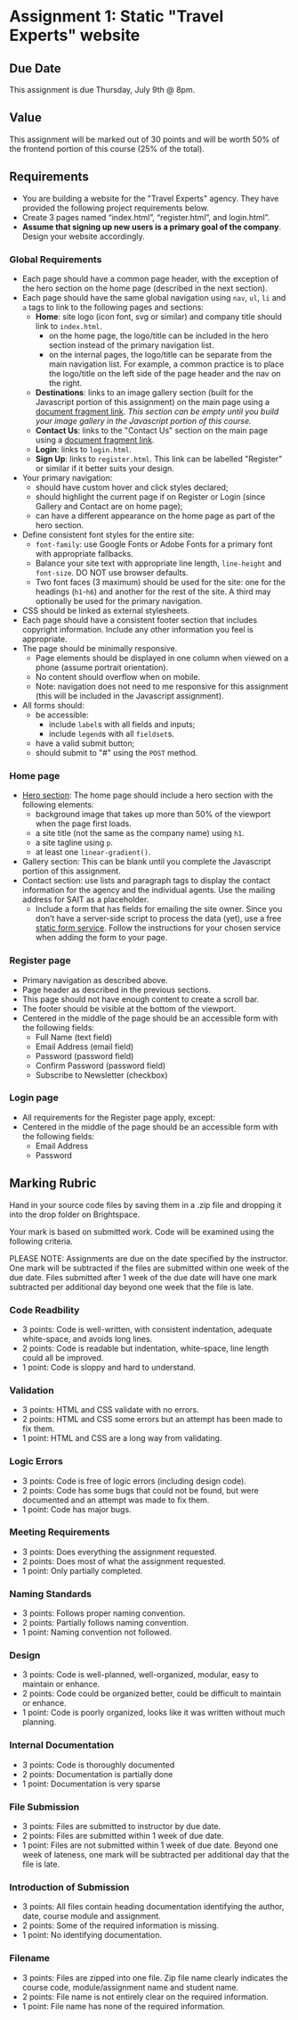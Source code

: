   # Assignment 1: Static "Travel Experts" website
  ## Due Date
  This assignment is due Thursday, July 9th @ 8pm.

  ## Value
  This assignment will be marked out of 30 points and will be worth 50% of the frontend portion of this course (25% of the total).

  ## Requirements
  - You are building a website for the "Travel Experts" agency. They have provided the following project requirements below.
  - Create 3 pages named “index.html”, “register.html”, and login.html”.
  - **Assume that signing up new users is a primary goal of the company**. Design your website accordingly.

  ### Global Requirements
  - Each page should have a common page header, with the exception of the hero section on the home page (described in the next section).
  - Each page should have the same global navigation using `nav`, `ul`, `li` and `a` tags to link to the following pages and sections:
    - **Home**: site logo (icon font, svg or similar) and company title should link to `index.html`. 
      - on the home page, the logo/title can be included in the hero section instead of the primary navigation list.
      - on the internal pages, the logo/title can be separate from the main navigation list. For example, a common practice is to place the logo/title on the left side of the page header and the nav on the right.
    - **Destinations**: links to an image gallery section (built for the Javascript portion of this assignment) on the main page using a [document fragment link](https://developer.mozilla.org/en-US/docs/Learn/HTML/Introduction_to_HTML/Creating_hyperlinks#Document_fragments). *This section can be empty until you build your image gallery in the Javascript portion of this course.*
    - **Contact Us**: links to the "Contact Us" section on the main page using a [document fragment link](https://developer.mozilla.org/en-US/docs/Learn/HTML/Introduction_to_HTML/Creating_hyperlinks#Document_fragments).
    - **Login**: links to `login.html`.
    - **Sign Up**: links to `register.html`. This link can be labelled "Register" or similar if it better suits your design. 
  - Your primary navigation:
    - should have custom hover and click styles declared;
    - should highlight the current page if on Register or Login (since Gallery and Contact are on home page);
    - can have a different appearance on the home page as part of the hero section.
  - Define consistent font styles for the entire site:
    - `font-family`: use Google Fonts or Adobe Fonts for a primary font with appropriate fallbacks.
    - Balance your site text with appropriate line length, `line-height` and `font-size`. DO NOT use browser defaults. 
    - Two font faces (3 maximum) should be used for the site: one for the headings (`h1`-`h6`) and another for the rest of the site. A third may optionally be used for the primary navigation.
  - CSS should be linked as external stylesheets.
  - Each page should have a consistent footer section that includes copyright information. Include any other information you feel is appropriate.
  - The page should be minimally responsive. 
    - Page elements should be displayed in one column when viewed on a phone (assume portrait orientation).
    - No content should overflow when on mobile.
    - Note: navigation does not need to me responsive for this assignment (this will be included in the Javascript assignment).
  - All forms should:
    - be accessible:
      - include `label`s with all fields and inputs;
      - include `legend`s with all `fieldset`s.
    - have a valid submit button;
    - should submit to "#" using the `POST` method.

  ### Home page
  - [Hero section](https://envato.com/blog/exploring-hero-image-trend-web-design/): The home page should include a hero section with the following elements:
    - background image that takes up more than 50% of the viewport when the page first loads.
    - a site title (not the same as the company name) using `h1`.
    - a site tagline using `p`.
    - at least one `linear-gradient()`.
  - Gallery section: This can be blank until you complete the Javascript portion of this assignment.
  - Contact section: use lists and paragraph tags to display the contact information for the agency and the individual agents. Use the mailing address for SAIT as a placeholder.
    - Include a form that has fields for emailing the site owner. Since you don’t have a server-side script to process the data (yet), use a free [static form service](https://css-tricks.com/a-comparison-of-static-form-providers/). Follow the instructions for your chosen service when adding the form to your page.

  ### Register page
  - Primary navigation as described above.
  - Page header as described in the previous sections.
  - This page should not have enough content to create a scroll bar.
  - The footer should be visible at the bottom of the viewport.
  - Centered in the middle of the page should be an accessible form with the following fields:
    - Full Name (text field)
    - Email Address (email field)
    - Password (password field)
    - Confirm Password (password field)
    - Subscribe to Newsletter (checkbox)

  ### Login page
  - All requirements for the Register page apply, except:
  - Centered in the middle of the page should be an accessible form with the following fields:
    - Email Address
    - Password

  ## Marking Rubric
  Hand in your source code files by saving them in a .zip file and dropping it into the drop folder on Brightspace.

  Your mark is based on submitted work. Code will be examined using the following criteria.

  PLEASE NOTE: Assignments are due on the date specified by the instructor. One mark will be subtracted if the files are submitted within one week of the due date. Files submitted after 1 week of the due date will have one mark subtracted per additional day beyond one week that the file is late.

  ### Code Readbility
  - 3 points: Code is well-written, with consistent indentation, adequate white-space, and avoids long lines.
  - 2 points: Code is readable but indentation, white-space, line length could all be improved.
  - 1 point: Code is sloppy and hard to understand.

  ### Validation
  - 3 points: HTML and CSS validate with no errors.
  - 2 points: HTML and CSS some errors but an attempt has been made to fix them.
  - 1 point: HTML and CSS are a long way from validating.

  ### Logic Errors
  - 3 points: Code is free of logic errors (including design code).
  - 2 points: Code has some bugs that could not be found, but were documented and an attempt was made to fix them.
  - 1 point: Code has major bugs.

  ### Meeting Requirements
  - 3 points: Does everything the assignment requested.
  - 2 points: Does most of what the assignment requested.
  - 1 point: Only partially completed.

  ### Naming Standards
  - 3 points: Follows proper naming convention.
  - 2 points: Partially follows naming convention.
  - 1 point: Naming convention not followed.

  ### Design
  - 3 points: Code is well-planned, well-organized, modular, easy to maintain or enhance.
  - 2 points: Code could be organized better, could be difficult to maintain or enhance.
  - 1 point: Code is poorly organized, looks like it was written without much planning.

  ### Internal Documentation
  - 3 points: Code is thoroughly documented
  - 2 points: Documentation is partially done
  - 1 point: Documentation is very sparse

  ### File Submission
  - 3 points: Files are submitted to instructor by due date.
  - 2 points: Files are submitted within 1 week of due date.
  - 1 point: Files are not submitted within 1 week of due date. Beyond one week of lateness, one mark will be subtracted per additional day that the file is late.

  ### Introduction of Submission
  - 3 points: All files contain heading documentation identifying the author, date, course module and assignment.
  - 2 points: Some of the required information is missing.
  - 1 point: No identifying documentation.

  ### Filename
  - 3 points: Files are zipped into one file. Zip file name clearly indicates the course code, module/assignment name and student name.
  - 2 points: File name is not entirely clear on the required information.
  - 1 point: File name has none of the required information.